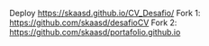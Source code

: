 Deploy https://skaasd.github.io/CV_Desafio/
Fork 1: https://github.com/skaasd/desafioCV
Fork 2: https://github.com/skaasd/portafolio.github.io
